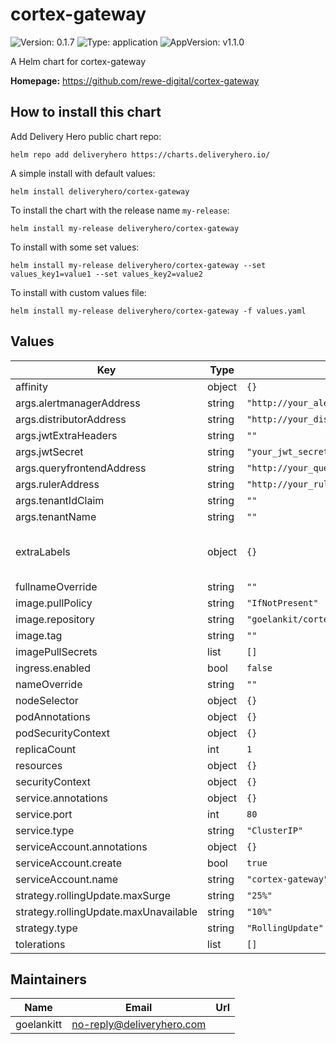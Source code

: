 # cortex-gateway

![Version: 0.1.7](https://img.shields.io/badge/Version-0.1.7-informational?style=flat-square) ![Type: application](https://img.shields.io/badge/Type-application-informational?style=flat-square) ![AppVersion: v1.1.0](https://img.shields.io/badge/AppVersion-v1.1.0-informational?style=flat-square)

A Helm chart for cortex-gateway

**Homepage:** <https://github.com/rewe-digital/cortex-gateway>

## How to install this chart

Add Delivery Hero public chart repo:

```console
helm repo add deliveryhero https://charts.deliveryhero.io/
```

A simple install with default values:

```console
helm install deliveryhero/cortex-gateway
```

To install the chart with the release name `my-release`:

```console
helm install my-release deliveryhero/cortex-gateway
```

To install with some set values:

```console
helm install my-release deliveryhero/cortex-gateway --set values_key1=value1 --set values_key2=value2
```

To install with custom values file:

```console
helm install my-release deliveryhero/cortex-gateway -f values.yaml
```

## Values

| Key | Type | Default | Description |
|-----|------|---------|-------------|
| affinity | object | `{}` |  |
| args.alertmanagerAddress | string | `"http://your_alertmanager_address_here"` |  |
| args.distributorAddress | string | `"http://your_distributor_address_here"` |  |
| args.jwtExtraHeaders | string | `""` |  |
| args.jwtSecret | string | `"your_jwt_secret"` |  |
| args.queryfrontendAddress | string | `"http://your_query_frontend_address_here"` |  |
| args.rulerAddress | string | `"http://your_ruler_address_here"` |  |
| args.tenantIdClaim | string | `""` |  |
| args.tenantName | string | `""` |  |
| extraLabels | object | `{}` | Any extra labels to apply to all resources |
| fullnameOverride | string | `""` |  |
| image.pullPolicy | string | `"IfNotPresent"` |  |
| image.repository | string | `"goelankit/cortex-gateway"` |  |
| image.tag | string | `""` |  |
| imagePullSecrets | list | `[]` |  |
| ingress.enabled | bool | `false` |  |
| nameOverride | string | `""` |  |
| nodeSelector | object | `{}` |  |
| podAnnotations | object | `{}` |  |
| podSecurityContext | object | `{}` |  |
| replicaCount | int | `1` |  |
| resources | object | `{}` |  |
| securityContext | object | `{}` |  |
| service.annotations | object | `{}` |  |
| service.port | int | `80` |  |
| service.type | string | `"ClusterIP"` |  |
| serviceAccount.annotations | object | `{}` |  |
| serviceAccount.create | bool | `true` |  |
| serviceAccount.name | string | `"cortex-gateway"` |  |
| strategy.rollingUpdate.maxSurge | string | `"25%"` |  |
| strategy.rollingUpdate.maxUnavailable | string | `"10%"` |  |
| strategy.type | string | `"RollingUpdate"` |  |
| tolerations | list | `[]` |  |

## Maintainers

| Name | Email | Url |
| ---- | ------ | --- |
| goelankitt | no-reply@deliveryhero.com |  |
